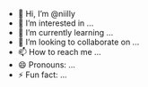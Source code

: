 - 👋 Hi, I’m @niilly
- 👀 I’m interested in ...
- 🌱 I’m currently learning ...
- 💞️ I’m looking to collaborate on ...
- 📫 How to reach me ...
- 😄 Pronouns: ...
- ⚡ Fun fact: ...

<!---
niilly/niilly is a ✨ special ✨ repository because its `README.md` (this file) appears on your GitHub profile.
You can click the Preview link to take a look at your changes.
--->

